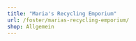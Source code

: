 ```yaml
---
title: "Maria's Recycling Emporium"
url: /foster/marias-recycling-emporium/
shop: Allgemein
---
```

